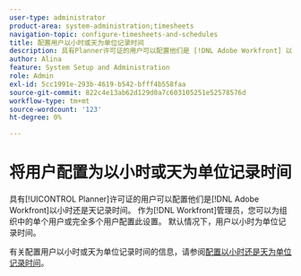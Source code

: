 ```yaml
---
user-type: administrator
product-area: system-administration;timesheets
navigation-topic: configure-timesheets-and-schedules
title: 配置用户以小时或天为单位记录时间
description: 具有Planner许可证的用户可以配置他们是 [!DNL Adobe Workfront] 以小时还是天记录时间。 作为Workfront管理员，您可以为组织中的单个用户或完全多个用户配置此设置。 默认情况下，用户以小时为单位记录时间。
author: Alina
feature: System Setup and Administration
role: Admin
exl-id: 5cc1991e-293b-4619-b542-bfff4b558faa
source-git-commit: 822c4e13ab62d129d0a7c603105251e52578576d
workflow-type: tm+mt
source-wordcount: '123'
ht-degree: 0%

---
```


# 将用户配置为以小时或天为单位记录时间

<!--this article should be removed from the admin area because this is not an admin function; we have another article linked below in the user area for timesheets -->

具有[!UICONTROL Planner]许可证的用户可以配置他们是[!DNL Adobe Workfront]以小时还是天记录时间。 作为[!DNL Workfront]管理员，您可以为组织中的单个用户或完全多个用户配置此设置。 默认情况下，用户以小时为单位记录时间。

有关配置用户以小时或天为单位记录时间的信息，请参阅[配置以小时还是天为单位记录时间](../../../timesheets/config-timesheet-prefs/config-time-logged-hrs-days.md)。
